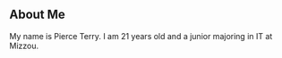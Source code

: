 
<h2> About Me </h2>
<p> My name is Pierce Terry. I am 21 years old and a junior majoring in IT at Mizzou. </p>
